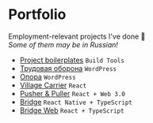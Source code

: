 # Portfolio
Employment-relevant projects I've done :briefcase:  
_Some of them may be in Russian!_

- [Project boilerplates](https://github.com/slamach/project-boilerplates) `Build Tools`
- [Трудовая оборона](https://oborona.media) `WordPress`
- [Опора](https://blog.zigmund.online/opora) `WordPress`
- [Village Carrier](https://github.com/slamach/village-carrier) `React`
- [Pusher & Puller](https://github.com/slamach/pusher-puller) `React + Web 3.0`
- [Bridge](https://github.com/slamach/bridge) `React Native + TypeScript`
- [Bridge Web](https://github.com/slamach/bridge-web) `React + TypeScript`
